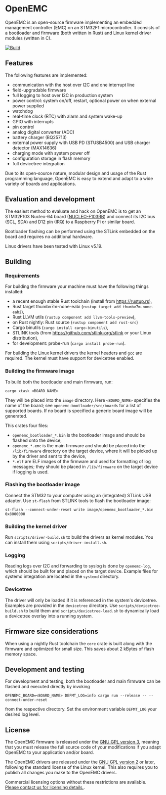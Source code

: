 # OpenEMC

OpenEMC is an open-source firmware implementing an embedded management
controller (EMC) on an STM32F1 microcontroller.
It consists of a bootloader and firmware (both written in Rust) and
Linux kernel driver modules (written in C).

[![Build](https://github.com/surban/openemc/actions/workflows/build.yml/badge.svg)](https://github.com/surban/openemc/actions/workflows/build.yml)

## Features

The following features are implemented:

  - communication with the host over I2C and one interrupt line
  - field-upgradable firmware
  - full logging to host over I2C in production system
  - power control: system on/off, restart, optional power on when external power supplied
  - watchdog
  - real-time clock (RTC) with alarm and system wake-up
  - GPIO with interrupts
  - pin control
  - analog digital converter (ADC)
  - battery charger (BQ25713)
  - external power supply with USB PD (STUSB4500) and USB charger detector (MAX14636)
  - charging mode with system power off
  - configuration storage in flash memory
  - full devicetree integration

Due to its open-source nature, modular design and usage of the Rust programming
language, OpenEMC is easy to extend and adapt to a wide variety of boards
and applications.

## Evaluation and development

The easiest method to evaluate and hack on OpenEMC is to get an STM32F103
Nucleo-64 board ([NUCLEO-F103RB]) and connect its I2C bus (SCL, SDA) and D12 pin (IRQ)
to a Raspberry Pi or similar board.

Bootloader flashing can be performed using the STLink embedded on the board and requires no additional hardware.

Linux drivers have been tested with Linux v5.19.

[NUCLEO-F103RB]: https://www.st.com/en/evaluation-tools/nucleo-f103rb.html

## Building

### Requirements

For building the firmware your machine must have the following things installed:

  - a recent enough stable Rust toolchain (install from https://rustup.rs),
  - Rust target thumbv7m-none-eabi (`rustup target add thumbv7m-none-eabi`),
  - Rust LLVM utils (`rustup component add llvm-tools-preview`),
  - on Rust nightly: Rust source (`rustup component add rust-src`)
  - Cargo binutils (`cargo install cargo-binutils`),
  - STLINK tools (from https://github.com/stlink-org/stlink or your Linux distribution),
  - for development: probe-run (`cargo install probe-run`).

For building the Linux kernel drivers the kernel headers and `gcc` are required.
The kernel must have support for devicetree enabled.

### Building the firmware image

To build both the bootloader and main firmware, run:

    cargo xtask <BOARD_NAME>

They will be placed into the `image` directory.
Here `<BOARD_NAME>` specifies the name of the board; see `openemc-bootloader/src/boards` for a list
of supported boards. If no board is specified a generic board image will be generated.

This crates four files:

  - `openemc_bootloader_*.bin` is the bootloader image and should be flashed onto the device,
  - `openemc_*.emc` is the main firmware and should be placed into the `/lib/firmware`
    directory on the target device, where it will be picked up by the driver and
    sent to the device,
  - `*.elf` are ELF images of the firmware and used for formatting of log messages;
    they should be placed in `/lib/firmware` on the target device if logging is used.

### Flashing the bootloader image

Connect the STM32 to your computer using an (integrated) STLink USB adapter.
Use `st-flash` from STLINK tools to flash the bootloader image:

    st-flash --connect-under-reset write image/openemc_bootloader_*.bin 0x8000000

### Building the kernel driver

Run `scripts/driver-build.sh` to build the drivers as kernel modules.
You can install them using `scripts/driver-install.sh`.

### Logging

Reading logs over I2C and forwarding to syslog is done by `openemc-log`,
which should be built for and placed on the target device.
Example files for systemd integration are located in the `systemd` directory.

### Devicetree

The driver will only be loaded if it is referenced in the system's devicetree.
Examples are provided in the `devicetree` directory.
Use `scripts/devicetree-build.sh` to build them and `scripts/devicetree-load.sh`
to dynamically load a devicetree overlay into a running system.

## Firmware size considerations

When using a nightly Rust toolchain the `core` crate is built along with the firmware and optimized
for small size.
This saves about 2 kBytes of flash memory space.

## Development and testing

For development and testing, both the bootloader and main firmware can be flashed
and executed directly by invoking

    OPENEMC_BOARD=<BOARD_NAME> DEFMT_LOG=info cargo run --release -- --connect-under-reset

from the respective directory. Set the environment variable `DEFMT_LOG` your desired log level.

## License

The OpenEMC firmware is released under the [GNU GPL version 3],
meaning that you must release the full source code of your modifications
if you adapt OpenEMC to your application and/or board.

The OpenEMC drivers are released under the [GNU GPL version 2] or later,
following the standard license of the Linux kernel.
This also requires you to publish all changes you make to the OpenEMC drivers.

Commercial licensing options without these restrictions are available.
[Please contact us for licensing details.](mailto:surban@surban.net).

[GNU GPL version 2]: https://www.gnu.org/licenses/old-licenses/gpl-2.0.txt
[GNU GPL version 3]: https://www.gnu.org/licenses/gpl-3.0.txt
